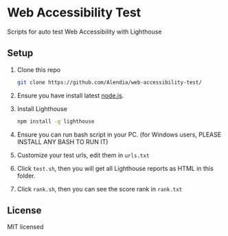 # Web Accessibility Test

Scripts for auto test Web Accessibility with Lighthouse

## Setup

1. Clone this repo

   ```bash
   git clone https://github.com/Alendia/web-accessibility-test/
   ```

2. Ensure you have install latest [node.js](https://nodejs.org/en/).

3. Install Lighthouse

   ```bash
   npm install -g lighthouse
   ```

4. Ensure you can run bash script in your PC. (for Windows users, PLEASE INSTALL ANY BASH TO RUN IT)

5. Customize your test urls, edit them in `urls.txt`

6. Click `test.sh`, then you will get all Lighthouse reports as HTML in this folder.

7. Click `rank.sh`, then you can see the score rank in `rank.txt`

## License

MIT licensed